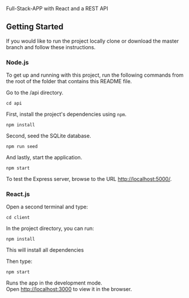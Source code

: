 Full-Stack-APP with React and a REST API 

## Getting Started

If you would like to run the project locally clone or download the master branch and follow these instructions.

### Node.js

To get up and running with this project, run the following commands from the root of the folder that contains this README file.

Go to the /api directory.

```
cd api
```

First, install the project's dependencies using `npm`.

```
npm install

```

Second, seed the SQLite database.

```
npm run seed
```

And lastly, start the application.

```
npm start
```

To test the Express server, browse to the URL [http://localhost:5000/](http://localhost:5000/).

### React.js

Open a second terminal and type:

```
cd client
```

In the project directory, you can run:

```
npm install
```

This will install all dependencies

Then type:

```
npm start
```

Runs the app in the development mode.<br>
Open [http://localhost:3000](http://localhost:3000) to view it in the browser.
